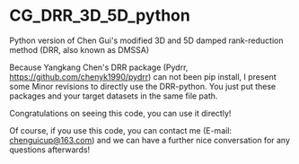 # CG_DRR_3D_5D_python
Python version of Chen Gui's modified 3D and 5D damped rank-reduction method (DRR, also known as DMSSA)

Because Yangkang Chen's DRR package (Pydrr, https://github.com/chenyk1990/pydrr) can not been pip install, I present some Minor revisions to directly use the DRR-python. You just put these packages and your target datasets in the same file path.

Congratulations on seeing this code, you can use it directly!

Of course, if you use this code, you can contact me (E-mail: chenguicup@163.com) and we can have a further nice conversation for any questions afterwards!
